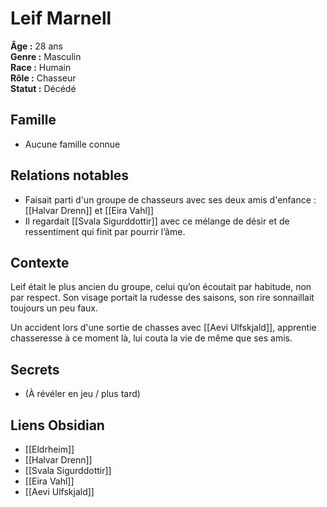 # Leif Marnell

**Âge :** 28 ans  
**Genre :** Masculin  
**Race :** Humain  
**Rôle :** Chasseur  
**Statut :** Décédé

## Famille
- Aucune famille connue

## Relations notables
- Faisait parti d'un groupe de chasseurs avec ses deux amis d'enfance : [[Halvar Drenn]] et [[Eira Vahl]]
- Il regardait [[Svala Sigurddottir]] avec ce mélange de désir et de ressentiment qui finit par pourrir l’âme.

## Contexte
Leif était le plus ancien du groupe, celui qu’on écoutait par habitude, non par respect. Son visage portait la rudesse des saisons, son rire sonnaillait toujours un peu faux.

Un accident lors d'une sortie de chasses avec [[Aevi Ulfskjald]], apprentie chasseresse à ce moment là, lui couta la vie de même que ses amis.

## Secrets
- (À révéler en jeu / plus tard)

## Liens Obsidian
- [[Eldrheim]]
- [[Halvar Drenn]]
- [[Svala Sigurddottir]]
- [[Eira Vahl]]
- [[Aevi Ulfskjald]]
